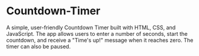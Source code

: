# Countdown-Timer
A simple, user-friendly Countdown Timer built with HTML, CSS, and JavaScript. The app allows users to enter a number of seconds, start the countdown, and receive a "Time's up!" message when it reaches zero. The timer can also be paused.
